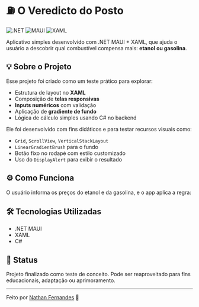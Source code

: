 # ⛽ O Veredicto do Posto
![.NET](https://img.shields.io/badge/.NET-512BD4?style=flat&logo=.net&logoColor=white)
![MAUI](https://img.shields.io/badge/.NET_MAUI-512BD4?style=flat&logo=.net&logoColor=white)
![XAML](https://img.shields.io/badge/XAML-0094BC?style=flat&logo=windows&logoColor=white)

Aplicativo simples desenvolvido com .NET MAUI + XAML, que ajuda o usuário a descobrir qual combustível compensa mais: **etanol ou gasolina**.

## 💡 Sobre o Projeto

Esse projeto foi criado como um teste prático para explorar:

- Estrutura de layout no **XAML**
- Composição de **telas responsivas**
- **Inputs numéricos** com validação
- Aplicação de **gradiente de fundo**
- Lógica de cálculo simples usando C# no backend

Ele foi desenvolvido com fins didáticos e para testar recursos visuais como:

- `Grid`, `ScrollView`, `VerticalStackLayout`
- `LinearGradientBrush` para o fundo
- Botão fixo no rodapé com estilo customizado
- Uso do `DisplayAlert` para exibir o resultado

## ⚙️ Como Funciona

O usuário informa os preços do etanol e da gasolina, e o app aplica a regra:


## 🛠️ Tecnologias Utilizadas

- .NET MAUI
- XAML
- C#

## 🚧 Status

Projeto finalizado como teste de conceito. Pode ser reaproveitado para fins educacionais, adaptação ou aprimoramento.

---

Feito por [Nathan Fernandes](https://github.com/Nathan-Dev-udia) 🧠
